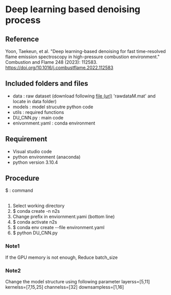 # Deep learning based denoising process

## Reference  
Yoon, Taekeun, et al. "Deep learning-based denoising for fast time-resolved flame emission spectroscopy in high-pressure combustion environment." Combustion and Flame 248 (2023): 112583.
https://doi.org/10.1016/j.combustflame.2022.112583

## Included folders and files
* data		: raw dataset (download following [file (url)](https://drive.google.com/file/d/1yOuxJmI4tKYI3tJEJIWKf52T4SjAfaSB/view?usp=share_link)
'rawdataM.mat' and locate in data folder)
* models	 	: model strucutre python code
* utils 		: required functions 
* DU_CNN.py	: main code
* enivornment.yaml 	: conda environment

## Requirement
* Visual studio code
* python environment (anaconda)
* python version 3.10.4

## Procedure
$ : command <br/><br/>
1. Select working directory
2. $ conda create -n n2s
3. Change prefix in enviornment.yami (bottom line)
4. $ conda activate n2s
5. $ conda env create --file environment.yaml
6. $ python DU_CNN.py
 
 
### Note1
If the GPU memory is not enough,
Reduce batch_size

### Note2
Change the model structure using following parameter
    layerss=[5,11]
    kernelss=[7,15,25]
    channelss=[32]
    downsampless=[1,16]  
